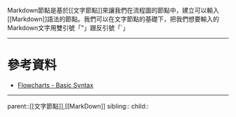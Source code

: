 Markdown節點是基於[[文字節點]]來讓我們在流程圖的節點中，建立可以輸入[[Markdown]]語法的節點。我們可以在文字節點的基礎下，把我們想要輸入的Markdown文字用雙引號「"」跟反引號「`」

- - -
# 參考資料
- [Flowcharts - Basic Syntax](https://mermaid.js.org/syntax/flowchart.html)
- - -
parent::[[文字節點]],[[MarkDown]]
sibling::
child::